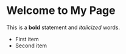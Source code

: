 # Welcome to My Page

This is a **bold** statement and *italicized* words.

- First item
- Second item
